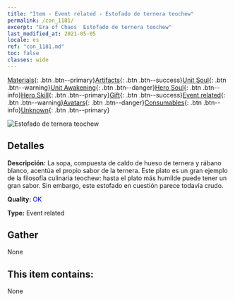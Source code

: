 ```yaml
---
title: "Item - Event related - Estofado de ternera teochew"
permalink: /con_1181/
excerpt: "Era of Chaos  Estofado de ternera teochew"
last_modified_at: 2021-05-05
locale: es
ref: "con_1181.md"
toc: false
classes: wide
---
```

 [Materials](/ItemsES/){: .btn .btn--primary}[Artifacts](/ItemsES/Artifacts/){: .btn .btn--success}[Unit Soul](/ItemsES/UnitSoul/){: .btn .btn--warning}[Unit Awakening](/ItemsES/UnitAwakening/){: .btn .btn--danger}[Hero Soul](/ItemsES/HeroSoul/){: .btn .btn--info}[Hero Skill](/ItemsES/HeroSkill/){: .btn .btn--primary}[Gift](/ItemsES/Gift/){: .btn .btn--success}[Event related](/ItemsES/Events/){: .btn .btn--warning}[Avatars](/ItemsES/Avatars/){: .btn .btn--danger}[Consumables](/ItemsES/Consumables/){: .btn .btn--info}[Unknown](/ItemsES/Unknown/){: .btn .btn--primary}

 ![Estofado de ternera teochew](/images/t/i_81511331.png)

## Detalles
 **Descripción:** La sopa, compuesta de caldo de hueso de ternera y rábano blanco, acentúa el propio sabor de la ternera. Este plato es un gran ejemplo de la filosofía culinaria teochew: hasta el plato más humilde puede tener un gran sabor. Sin embargo, este estofado en cuestión parece todavía crudo.

 **Quality:** <span style="color: #0000CD">OK</span>

 **Type:** Event related

## Gather

  None

## This item contains:

  None

